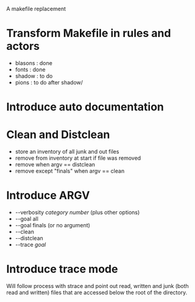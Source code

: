 A makefile replacement

# Transform Makefile in rules and actors

 * blasons : done
 * fonts : done
 * shadow : to do
 * pions : to do after shadow/

# Introduce auto documentation

# Clean and Distclean

 * store an inventory of all junk and out files
 * remove from inventory at start if file was removed
 * remove when argv == distclean
 * remove except "finals" when argv == clean

# Introduce ARGV

  * --verbosity *category* *number* (plus other options)
  * --goal all
  * --goal finals (or no argument)
  * --clean
  * --distclean
  * --trace *goal*

# Introduce trace mode

Will follow process with strace and point out read, written and junk
(both read and written) files that are accessed below the root of the
directory.
